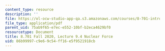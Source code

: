 ```yaml
---
content_type: resource
description: ''
file: https://ol-ocw-studio-app-qa.s3.amazonaws.com/courses/8-701-introduction-to-nuclear-and-particle-physics-fall-2020/86b99997c9e69c54ff16e5f9521918cb_MIT8_701f20_lec9.4.pdf
file_type: application/pdf
parent_uid: 75ab9f65-e7ec-e552-10bf-b2eca4629bf0
resourcetype: Document
title: 8.701 Fall 2020, Lecture 9.4 Nuclear Force
uid: 86b99997-c9e6-9c54-ff16-e5f9521918cb
---
```

